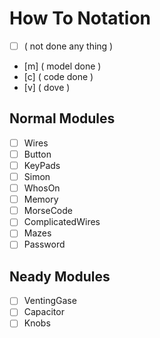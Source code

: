 # How To Notation

- [ ] ( not done any thing )
- [m] ( model done )
- [c] ( code done )
- [v] ( dove )

## Normal Modules

- [ ] Wires
- [ ] Button
- [ ] KeyPads
- [ ] Simon
- [ ] WhosOn
- [ ] Memory
- [ ] MorseCode
- [ ] ComplicatedWires
- [ ] Mazes
- [ ] Password

## Neady Modules

- [ ] VentingGase
- [ ] Capacitor
- [ ] Knobs
